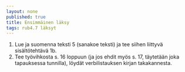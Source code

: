 ```yaml
---
layout: none
published: true
title: Ensimmäinen läksy
tags: rub4.7 läksyt
---
```

1. Lue ja suomenna teksti 5 (sanakoe teksti) ja tee siihen liittyvä sisältötehtävä 1b.
2. Tee työvihkosta s. 16 loppuun (ja jos ehdit myös s. 17, täytetään joka tapauksessa tunnilla), löydät verbilistauksen kirjan takakannesta.